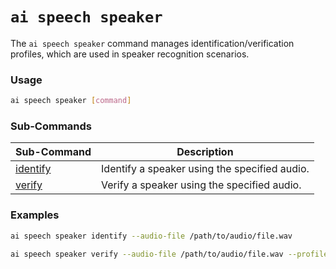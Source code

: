 # `ai speech speaker`

The `ai speech speaker` command manages identification/verification profiles, which are used in speaker recognition scenarios.

### Usage
``` bash
ai speech speaker [command]
```

### Sub-Commands
| Sub-Command                       | Description                                      |
| --------------------------------- | ------------------------------------------------ |
| [identify](./identify.md) | Identify a speaker using the specified audio.     |
| [verify](./verify.md)     | Verify a speaker using the specified audio.       |

### Examples

``` bash title="Identify a speaker using specified audio"
ai speech speaker identify --audio-file /path/to/audio/file.wav
```

``` bash title="Verify a speaker using specified audio"
ai speech speaker verify --audio-file /path/to/audio/file.wav --profile-id your-profile-id
```
